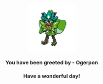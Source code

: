 <p align="center">
    <img src="https://raw.githubusercontent.com/PokeAPI/sprites/master/sprites/pokemon/1017.png" width="150" height="150">
</p>
<h3 align="center">You have been greeted by - <b>Ogerpon</b></h3>
<h3 align="center">Have a wonderful day!</h3>

